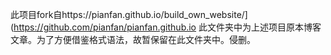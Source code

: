 此项目fork自https://pianfan.github.io/build_own_website/](https://github.com/pianfan/pianfan.github.io
此文件夹中为上述项目原本博客文章。为了方便借鉴格式语法，故暂保留在此文件夹中。侵删。
